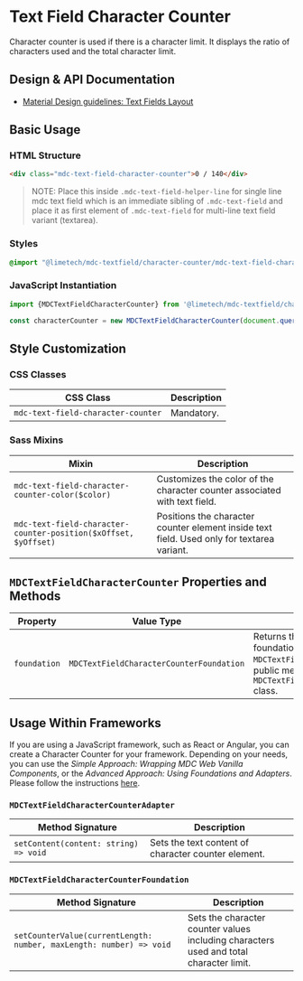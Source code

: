<!--docs:
title: "Text Field Character Counter"
layout: detail
section: components
excerpt: "Character counter displays the ratio of characters used and the total character limit"
iconId: text_field
path: /catalog/input-controls/text-field/character-counter/
-->

# Text Field Character Counter

Character counter is used if there is a character limit. It displays the ratio of characters used and the total character limit.

## Design & API Documentation

<ul class="icon-list">
  <li class="icon-list-item icon-list-item--spec">
    <a href="https://material.io/go/design-text-fields#text-fields-layout">Material Design guidelines: Text Fields Layout</a>
  </li>
</ul>

## Basic Usage

### HTML Structure

```html
<div class="mdc-text-field-character-counter">0 / 140</div>
```

> NOTE: Place this inside `.mdc-text-field-helper-line` for single line mdc text field which is an immediate sibling of `.mdc-text-field` and
> place it as first element of `.mdc-text-field` for multi-line text field variant (textarea).

### Styles

```scss
@import "@limetech/mdc-textfield/character-counter/mdc-text-field-character-counter";
```

### JavaScript Instantiation

```js
import {MDCTextFieldCharacterCounter} from '@limetech/mdc-textfield/character-counter';

const characterCounter = new MDCTextFieldCharacterCounter(document.querySelector('.mdc-text-field-character-counter'));
```

## Style Customization

### CSS Classes

CSS Class | Description
--- | ---
`mdc-text-field-character-counter` | Mandatory.

### Sass Mixins

Mixin | Description
--- | ---
`mdc-text-field-character-counter-color($color)` | Customizes the color of the character counter associated with text field.
`mdc-text-field-character-counter-position($xOffset, $yOffset)` | Positions the character counter element inside text field. Used only for textarea variant.

## `MDCTextFieldCharacterCounter` Properties and Methods

Property | Value Type | Description
--- | --- | ---
`foundation` | `MDCTextFieldCharacterCounterFoundation` | Returns the character counter's foundation. This allows the parent `MDCTextField` component to access the public methods on the `MDCTextFieldCharacterCounterFoundation` class.

## Usage Within Frameworks

If you are using a JavaScript framework, such as React or Angular, you can create a Character Counter for your framework. Depending on your needs, you can use the _Simple Approach: Wrapping MDC Web Vanilla Components_, or the _Advanced Approach: Using Foundations and Adapters_. Please follow the instructions [here](../../../docs/integrating-into-frameworks.md).

### `MDCTextFieldCharacterCounterAdapter`

Method Signature | Description
--- | ---
`setContent(content: string) => void` | Sets the text content of character counter element.

### `MDCTextFieldCharacterCounterFoundation`

Method Signature | Description
--- | ---
`setCounterValue(currentLength: number, maxLength: number) => void` | Sets the character counter values including characters used and total character limit.
